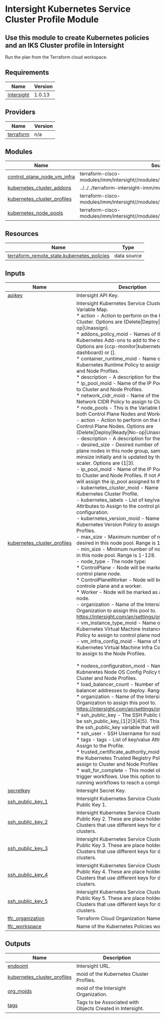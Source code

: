 # Intersight Kubernetes Service Cluster Profile Module

## Use this module to create Kubernetes policies and an IKS Cluster profile in Intersight

Run the plan from the Terraform cloud workspace.

<!-- BEGINNING OF PRE-COMMIT-TERRAFORM DOCS HOOK -->
## Requirements

| Name | Version |
|------|---------|
| <a name="requirement_intersight"></a> [intersight](#requirement\_intersight) | 1.0.13 |

## Providers

| Name | Version |
|------|---------|
| <a name="provider_terraform"></a> [terraform](#provider\_terraform) | n/a |

## Modules

| Name | Source | Version |
|------|--------|---------|
| <a name="module_control_plane_node_vm_infra"></a> [control\_plane\_node\_vm\_infra](#module\_control\_plane\_node\_vm\_infra) | terraform-cisco-modules/imm/intersight//modules/kubernetes_cluster_node_vm_infra | n/a |
| <a name="module_kubernetes_cluster_addons"></a> [kubernetes\_cluster\_addons](#module\_kubernetes\_cluster\_addons) | ../../../terraform-intersight-imm/modules/kubernetes_cluster_addons | n/a |
| <a name="module_kubernetes_cluster_profiles"></a> [kubernetes\_cluster\_profiles](#module\_kubernetes\_cluster\_profiles) | terraform-cisco-modules/imm/intersight//modules/kubernetes_cluster_profiles | n/a |
| <a name="module_kubernetes_node_pools"></a> [kubernetes\_node\_pools](#module\_kubernetes\_node\_pools) | terraform-cisco-modules/imm/intersight//modules/kubernetes_node_group_profiles | n/a |

## Resources

| Name | Type |
|------|------|
| [terraform_remote_state.kubernetes_policies](https://registry.terraform.io/providers/hashicorp/terraform/latest/docs/data-sources/remote_state) | data source |

## Inputs

| Name | Description | Type | Default | Required |
|------|-------------|------|---------|:--------:|
| <a name="input_apikey"></a> [apikey](#input\_apikey) | Intersight API Key. | `string` | n/a | yes |
| <a name="input_kubernetes_cluster_profiles"></a> [kubernetes\_cluster\_profiles](#input\_kubernetes\_cluster\_profiles) | Intersight Kubernetes Service Cluster Profile Variable Map.<br>* action - Action to perform on the Kubernetes Cluster.  Options are {Delete\|Deploy\|Ready\|No-op\|Unassign}.<br>* addons\_policy\_moid - Names of the Kubernetes Add-ons to add to the cluster.  Options are {ccp-monitor\|kubernetes-dashboard} or [].<br>* container\_runtime\_moid - Name of the Kubernetes Runtime Policy to assign to Cluster and Node Profiles.<br>* description - A description for the policy.<br>* ip\_pool\_moid - Name of the IP Pool to assign to Cluster and Node Profiles.<br>* network\_cidr\_moid - Name of the Kubneretes Network CIDR Policy to assign to Cluster.<br>* node\_pools -   This is the Variable Block for both Control Plane Nodes and Worker Nodes.<br>  - action - Action to perform on the Kubernetes Control Plane Nodes.  Options are {Delete\|Deploy\|Ready\|No-op\|Unassign}.<br>  - description - A description for the Policy.<br>  - desired\_size - Desired number of control plane nodes in this node group, same as minsize initially and is updated by the auto-scaler.  Options are {1\|3}.<br>  - ip\_pool\_moid - Name of the IP Pool to assign to Cluster and Node Profiles.  If not Assigned it will assign the ip\_pool assigned to the cluster.<br>  - kubernetes\_cluster\_moid - Name of the Kubernetes Cluster Profile.<br>  - kubernetes\_labels - List of key/value Attributes to Assign to the control plane node configuration.<br>  - kubernetes\_version\_moid - Name of the Kubernetes Version Policy to assign to the Node Profiles.<br>  - max\_size - Maximum number of nodes desired in this node pool.  Range is 1-128.<br>  - min\_size - Minimum number of nodes desired in this node pool.  Range is 1-128.<br>  - node\_type - The node type:<br>    * ControlPlane - Node will be marked as a control plane node.<br>    * ControlPlaneWorker - Node will be both a controle plane and a worker.<br>    * Worker - Node will be marked as a worker node.<br>  - organization - Name of the Intersight Organization to assign this pool to.  https://intersight.com/an/settings/organizations/<br>  - vm\_instance\_type\_moid - Name of the Kubernetes Virtual Machine Instance Type Policy to assign to control plane nodes.<br>  - vm\_infra\_config\_moid - Name of the Kubernetes Virtual Machine Infra Config Policy to assign to the Node Profiles.<br><br>* nodeos\_configuration\_moid - Name of the Kubneretes Node OS Config Policy to assign to Cluster and Node Profiles.<br>* load\_balancer\_count - Number of load balancer addresses to deploy. Range is 1-999.<br>* organization - Name of the Intersight Organization to assign this pool to.  https://intersight.com/an/settings/organizations/<br>* ssh\_public\_key - The SSH Public Key should be ssh\_public\_key\_{1\|2\|3\|4\|5}.  This will point to the ssh\_public\_key variable that will be used.<br>* ssh\_user - SSH Username for node login.<br>* tags - tags - List of key/value Attributes to Assign to the Profile.<br>* trusted\_certificate\_authority\_moid - Name of the Kubernetes Trusted Registry Policy to assign to Cluster and Node Profiles<br>* wait\_for\_complete - This model object can trigger workflows. Use this option to wait for all running workflows to reach a complete state. | <pre>map(object(<br>    {<br>      action                 = optional(string)<br>      addons_policy_moid     = optional(set(string))<br>      container_runtime_moid = optional(string)<br>      description            = optional(string)<br>      ip_pool_moid           = string<br>      network_cidr_moid      = string<br>      node_pools = map(object(<br>        {<br>          action                  = optional(string)<br>          description             = optional(string)<br>          desired_size            = optional(number)<br>          ip_pool_moid            = optional(string)<br>          kubernetes_labels       = optional(list(map(string)))<br>          kubernetes_version_moid = string<br>          max_size                = optional(number)<br>          min_size                = optional(number)<br>          node_type               = string<br>          vm_instance_type_moid   = string<br>          vm_infra_config_moid    = string<br>        }<br>      ))<br>      nodeos_configuration_moid          = string<br>      trusted_certificate_authority_moid = optional(string)<br>      load_balancer_count                = optional(number)<br>      organization                       = optional(string)<br>      ssh_public_key                     = string<br>      ssh_user                           = string<br>      tags                               = optional(list(map(string)))<br>      wait_for_complete                  = optional(bool)<br>    }<br>  ))</pre> | <pre>{<br>  "default": {<br>    "action": "Deploy",<br>    "addons_policy_moid": [],<br>    "container_runtime_moid": "",<br>    "description": "",<br>    "ip_pool_moid": "**REQUIRED**",<br>    "load_balancer_count": 3,<br>    "network_cidr_moid": "**REQUIRED**",<br>    "node_pools": {},<br>    "nodeos_configuration_moid": "**REQUIRED**",<br>    "organization": "default",<br>    "ssh_public_key": "ssh_public_key_1",<br>    "ssh_user": "iksadmin",<br>    "tags": [],<br>    "trusted_certificate_authority_moid": "",<br>    "wait_for_complete": false<br>  }<br>}</pre> | no |
| <a name="input_secretkey"></a> [secretkey](#input\_secretkey) | Intersight Secret Key. | `string` | n/a | yes |
| <a name="input_ssh_public_key_1"></a> [ssh\_public\_key\_1](#input\_ssh\_public\_key\_1) | Intersight Kubernetes Service Cluster SSH Public Key 1. | `string` | `""` | no |
| <a name="input_ssh_public_key_2"></a> [ssh\_public\_key\_2](#input\_ssh\_public\_key\_2) | Intersight Kubernetes Service Cluster SSH Public Key 2.  These are place holders for Clusters that use different keys for different clusters. | `string` | `""` | no |
| <a name="input_ssh_public_key_3"></a> [ssh\_public\_key\_3](#input\_ssh\_public\_key\_3) | Intersight Kubernetes Service Cluster SSH Public Key 3.  These are place holders for Clusters that use different keys for different clusters. | `string` | `""` | no |
| <a name="input_ssh_public_key_4"></a> [ssh\_public\_key\_4](#input\_ssh\_public\_key\_4) | Intersight Kubernetes Service Cluster SSH Public Key 4.  These are place holders for Clusters that use different keys for different clusters. | `string` | `""` | no |
| <a name="input_ssh_public_key_5"></a> [ssh\_public\_key\_5](#input\_ssh\_public\_key\_5) | Intersight Kubernetes Service Cluster SSH Public Key 5.  These are place holders for Clusters that use different keys for different clusters. | `string` | `""` | no |
| <a name="input_tfc_organization"></a> [tfc\_organization](#input\_tfc\_organization) | Terraform Cloud Organization Name. | `string` | n/a | yes |
| <a name="input_tfc_workspace"></a> [tfc\_workspace](#input\_tfc\_workspace) | Name of the Kubernetes Policies workspace. | `string` | `"kubernetes_policies"` | no |

## Outputs

| Name | Description |
|------|-------------|
| <a name="output_endpoint"></a> [endpoint](#output\_endpoint) | Intersight URL. |
| <a name="output_kubernetes_cluster_profiles"></a> [kubernetes\_cluster\_profiles](#output\_kubernetes\_cluster\_profiles) | moid of the Kubernetes Cluster Profiles. |
| <a name="output_org_moids"></a> [org\_moids](#output\_org\_moids) | moid of the Intersight Organization. |
| <a name="output_tags"></a> [tags](#output\_tags) | Tags to be Associated with Objects Created in Intersight. |
<!-- END OF PRE-COMMIT-TERRAFORM DOCS HOOK -->

